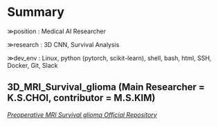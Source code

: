 # Summary
≫position : Medical AI Researcher


≫research : 3D CNN, Survival Analysis


≫dev_env : Linux, python (pytorch, scikit-learn), shell, bash, html, SSH, Docker, Git, Slack

## 3D_MRI_Survival_glioma (Main Researcher = K.S.CHOI, contributor = M.S.KIM)

<a href="https://github.com/kyuchoi/3D_MRI_survival_glioma">*Preoperative MRI Survival glioma Official Repository*</a>